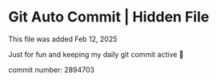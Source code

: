 # Git Auto Commit | Hidden File

This file was added Feb 12, 2025

Just for fun and keeping my daily git commit active 🤪

commit number: 2894703
